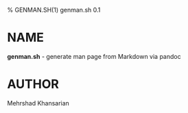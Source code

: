 % GENMAN.SH(1) genman.sh 0.1

NAME
====
**genman.sh** - generate man page from Markdown via pandoc

AUTHOR
======

Mehrshad Khansarian
